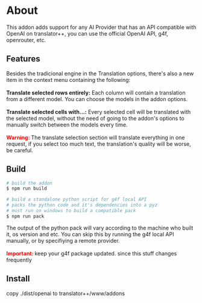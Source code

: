 # About

This addon adds support for any AI Provider that has an API compatible with OpenAI on translator++, you can use the official OpenAI API, g4f, openrouter, etc.

## Features

Besides the tradicional engine in the Translation options, there's also a new item in the context menu containing the following:  
<br>
**Translate selected rows entirely:** Each column will contain a translation from a different model. You can choose the models in the addon options.  
<br>
**Translate selected cells with...:** Every selected cell will be translated with the selected model, without the need of going to the addon's options to manually switch between the models every time.  
<br>
<strong style="color:red">Warning: </strong>The translate selection section will translate everything in one request, if you select too much text, the translation's quality will be worse, be careful.

## Build

```bash
# build the addon
$ npm run build

# build a standalone python script for g4f local API
# packs the python code and it's dependencies into a pyz
# must run on windows to build a compatible pack
$ npm run pack
```

The output of the python pack will vary according to the machine who built it, os version and etc. You can skip this by running the g4f local API manually, or by specifiying a remote provider.  
<br>
<strong style="color:red">Important: </strong>keep your g4f package updated. since this stuff changes frequently

## Install

copy ./dist/openai to translator++/www/addons
